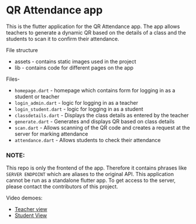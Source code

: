 # QR Attendance app

This is the flutter application for the QR Attendance app. The app allows teachers to generate a dynamic QR based on the details of a class and the students to scan it to confirm their attendance.

File structure
- assets - contains static images used in the project
- lib - contains code for different pages on the app

Files-
- `homepage.dart` - homepage which contains form for logging in as a student or teacher
- `login_admin.dart` - logic for logging in as a teacher 
- `login_student.dart` - logic for logging in as a student
- `classdetails.dart` - Displays the class details as entered by the teacher
- `generate.dart` - Generates and displays QR based on class details
- `scan.dart` - Allows scanning of the QR code and creates a request at the server for marking attendance
- `attendance.dart` - Allows students to check their attendance

### NOTE:
This repo is only the frontend of the app. Therefore it contains phrases like `SERVER ENDPOINT` which are aliases to the original API. This application cannot be run as a standalone flutter app. To get access to the server, please contact the contributors of this project.


Video demoes:
- [Teacher view](https://drive.google.com/file/d/17H8-fRWq68B2SRs3XKslGKJgzIgY7PMK/view?usp=sharing)
- [Student View](https://drive.google.com/file/d/1JGjegN8_i_Oz10a1MTWeh-sZ2jhPUnvb/view?usp=sharing)
